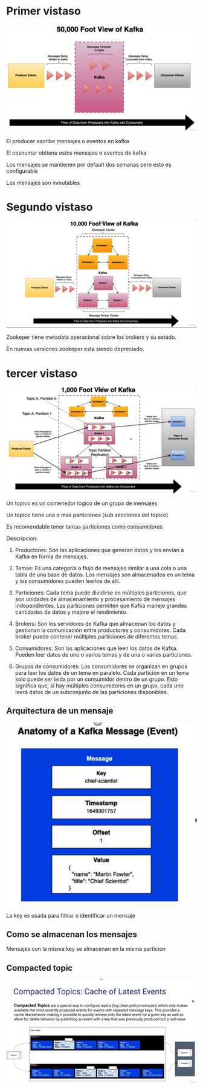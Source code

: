 # Primer vistaso

![primer vistaso](./imgs/primer%20vistaso.png)

El producer escribe mensajes o eventos en kafka 

El cosnumer obtiene estos mensajes o eventos de kafka

Los mensajes se mantienen por default dos semanas pero esto es configurable

Los mensajes son inmutables

# Segundo vistaso

![segundo vistaso](./imgs/segundo%20vistazo.png)

Zookeper tiene metadata operacional sobre los brokers y su estado.

En nuevas versiones zookeper esta siendo depreciado.

# tercer vistaso

![tercer vistaso](./imgs/tercer%20vistazo.png)

Un topico es un contenedor logico de un grupo de mensajes

Un topico tiene una o mas particiones (sub secciones del topico)

Es recomendable tener tantas particiones como consumidores

Descripcion: 

1. Productores: Son las aplicaciones que generan datos y los envían a Kafka en forma de mensajes.

2. Temas: Es una categoría o flujo de mensajes similar a una cola o una tabla de una base de datos. Los mensajes son almacenados en un tema y los consumidores pueden leerlos de allí.

3. Particiones: Cada tema puede dividirse en múltiples particiones, que son unidades de almacenamiento y procesamiento de mensajes independientes. Las particiones permiten que Kafka maneje grandes cantidades de datos y mejore el rendimiento.

4. Brokers: Son los servidores de Kafka que almacenan los datos y gestionan la comunicación entre productores y consumidores. Cada broker puede contener múltiples particiones de diferentes temas.

5. Consumidores: Son las aplicaciones que leen los datos de Kafka. Pueden leer datos de uno o varios temas y de una o varias particiones.

6. Grupos de consumidores: Los consumidores se organizan en grupos para leer los datos de un tema en paralelo. Cada partición en un tema solo puede ser leída por un consumidor dentro de un grupo. Esto significa que, si hay múltiples consumidores en un grupo, cada uno leerá datos de un subconjunto de las particiones disponibles.

## Arquitectura de un mensaje

![arquitectura de un mensaje](./imgs/arquitecture_message.png)

La key es usada para filtrar o identificar un mensaje 


## Como se almacenan los mensajes

Mensajes con la misma key se almacenan en la misma particion

## Compacted topic

![compacted_topic](./imgs/compacted_topic.png)


